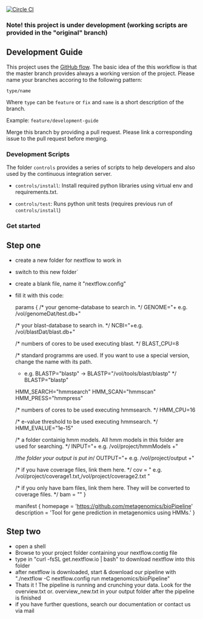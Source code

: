 [![Circle CI](https://circleci.com/gh/metagenomics/bioPipeline/tree/master.svg?style=svg)](https://circleci.com/gh/metagenomics/bioPipeline/tree/master)

### Note! this project is under development (working scripts are provided in the "original" branch)

## Development Guide

This project uses the [GitHub flow](https://guides.github.com/introduction/flow/). The basic idea of the 
this workflow is that the master branch provides always a working version of the project.
Please name your branches accoring to the following pattern:

`type/name`

Where `type` can be `feature` or `fix` and `name` is a short description of the branch.

Example: `feature/development-guide`

Merge this branch by providing a pull request. Please link a corresponding issue to the pull request before merging.

### Development Scripts

The folder `controls` provides a series of scripts to help developers and also
used by the continuous integration server. 

  * `controls/install`: Install required python libraries using virtual env and requirements.txt.

  * `controls/test`: Runs python unit tests (requires previous run of `controls/install`)

### Get started

## Step one
- create a new folder for nextflow to work in 
- switch to this new folder`
- create a blank file, name it "nextflow.config"
- fill it with this code:
    
    params {
    /* your genome-database to search in. */
    GENOME="+ e.g. /vol/genomeDat/test.db+"
    
    /* your blast-database to search in. */
    NCBI="+e.g. /vol/blastDat/blast.db+"
    
    /* numbers of cores to be used executing blast. */
    BLAST_CPU=8

    /* standard programms are used. If you want to use a special version, change the name with its path.
     * e.g. BLASTP="blastp" -> BLASTP="/vol/tools/blast/blastp"
     */
    BLASTP="blastp"

    HMM_SEARCH="hmmsearch"
    HMM_SCAN="hmmscan"
    HMM_PRESS="hmmpress"

    /* numbers of cores to be used executing hmmsearch. */
    HMM_CPU=16

    /* e-value threshold to be used executing hmmsearch. */
    HMM_EVALUE="1e-15"

    /* a folder containig hmm models. All hmm models in this folder are used for searching. */
    INPUT="+ e.g. /vol/project/hmmModels +"

    /*the folder your output is put in*/
    OUTPUT="+ e.g. /vol/project/output +"
    
    /* if you have coverage files, link them here. */
    cov = " e.g. /vol/project/coverage1.txt,/vol/project/coverage2.txt "

    /* if you only have bam files, link them here. They will be converted to coverage files. */
    bam = ""
    }

    manifest {
    homepage = 'https://github.com/metagenomics/bioPipeline'
    description = 'Tool for gene prediction in metagenomics using HMMs.'
    }

## Step two
- open a shell 
- Browse to your project folder containing your nextflow.contig file
- type in "curl -fsSL get.nextflow.io | bash" to download nextflow into this folder
- after nextflow is downloaded, start & download our pipeline with  "./nextflow -C nextflow.config run metagenomics/bioPipeline"
- Thats it ! The pipeline is running and crunching your data. Look for the overview.txt or. overview_new.txt in your output folder after the pipeline is finished
- if you have further questions, search our documentation or contact us via mail